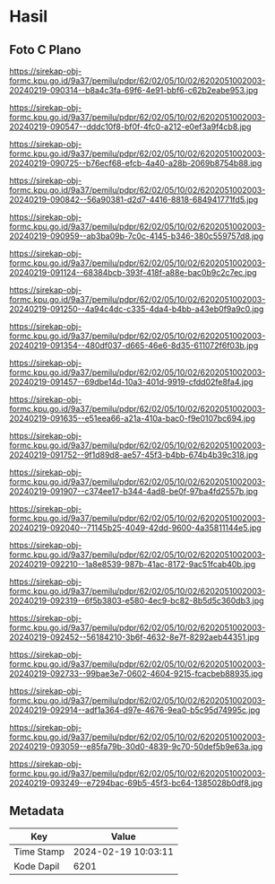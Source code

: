 # Hasil

## Foto C Plano

https://sirekap-obj-formc.kpu.go.id/9a37/pemilu/pdpr/62/02/05/10/02/6202051002003-20240219-090314--b8a4c3fa-69f6-4e91-bbf6-c62b2eabe953.jpg

https://sirekap-obj-formc.kpu.go.id/9a37/pemilu/pdpr/62/02/05/10/02/6202051002003-20240219-090547--dddc10f8-bf0f-4fc0-a212-e0ef3a9f4cb8.jpg

https://sirekap-obj-formc.kpu.go.id/9a37/pemilu/pdpr/62/02/05/10/02/6202051002003-20240219-090725--b76ecf68-efcb-4a40-a28b-2069b8754b88.jpg

https://sirekap-obj-formc.kpu.go.id/9a37/pemilu/pdpr/62/02/05/10/02/6202051002003-20240219-090842--56a90381-d2d7-4416-8818-684941771fd5.jpg

https://sirekap-obj-formc.kpu.go.id/9a37/pemilu/pdpr/62/02/05/10/02/6202051002003-20240219-090959--ab3ba09b-7c0c-4145-b346-380c559757d8.jpg

https://sirekap-obj-formc.kpu.go.id/9a37/pemilu/pdpr/62/02/05/10/02/6202051002003-20240219-091124--68384bcb-393f-418f-a88e-bac0b9c2c7ec.jpg

https://sirekap-obj-formc.kpu.go.id/9a37/pemilu/pdpr/62/02/05/10/02/6202051002003-20240219-091250--4a94c4dc-c335-4da4-b4bb-a43eb0f9a9c0.jpg

https://sirekap-obj-formc.kpu.go.id/9a37/pemilu/pdpr/62/02/05/10/02/6202051002003-20240219-091354--480df037-d665-46e6-8d35-611072f6f03b.jpg

https://sirekap-obj-formc.kpu.go.id/9a37/pemilu/pdpr/62/02/05/10/02/6202051002003-20240219-091457--69dbe14d-10a3-401d-9919-cfdd02fe8fa4.jpg

https://sirekap-obj-formc.kpu.go.id/9a37/pemilu/pdpr/62/02/05/10/02/6202051002003-20240219-091635--e51eea66-a21a-410a-bac0-f9e0107bc694.jpg

https://sirekap-obj-formc.kpu.go.id/9a37/pemilu/pdpr/62/02/05/10/02/6202051002003-20240219-091752--9f1d89d8-ae57-45f3-b4bb-674b4b39c318.jpg

https://sirekap-obj-formc.kpu.go.id/9a37/pemilu/pdpr/62/02/05/10/02/6202051002003-20240219-091907--c374ee17-b344-4ad8-be0f-97ba4fd2557b.jpg

https://sirekap-obj-formc.kpu.go.id/9a37/pemilu/pdpr/62/02/05/10/02/6202051002003-20240219-092040--71145b25-4049-42dd-9600-4a35811144e5.jpg

https://sirekap-obj-formc.kpu.go.id/9a37/pemilu/pdpr/62/02/05/10/02/6202051002003-20240219-092210--1a8e8539-987b-41ac-8172-9ac51fcab40b.jpg

https://sirekap-obj-formc.kpu.go.id/9a37/pemilu/pdpr/62/02/05/10/02/6202051002003-20240219-092319--6f5b3803-e580-4ec9-bc82-8b5d5c360db3.jpg

https://sirekap-obj-formc.kpu.go.id/9a37/pemilu/pdpr/62/02/05/10/02/6202051002003-20240219-092452--56184210-3b6f-4632-8e7f-8292aeb44351.jpg

https://sirekap-obj-formc.kpu.go.id/9a37/pemilu/pdpr/62/02/05/10/02/6202051002003-20240219-092733--99bae3e7-0602-4604-9215-fcacbeb88935.jpg

https://sirekap-obj-formc.kpu.go.id/9a37/pemilu/pdpr/62/02/05/10/02/6202051002003-20240219-092914--adf1a364-d97e-4676-9ea0-b5c95d74995c.jpg

https://sirekap-obj-formc.kpu.go.id/9a37/pemilu/pdpr/62/02/05/10/02/6202051002003-20240219-093059--e85fa79b-30d0-4839-9c70-50def5b9e63a.jpg

https://sirekap-obj-formc.kpu.go.id/9a37/pemilu/pdpr/62/02/05/10/02/6202051002003-20240219-093249--e7294bac-69b5-45f3-bc64-1385028b0df8.jpg


## Metadata

| Key        | Value               |
| ---------- | ------------------- |
| Time Stamp | 2024-02-19 10:03:11 |
| Kode Dapil | 6201                |



